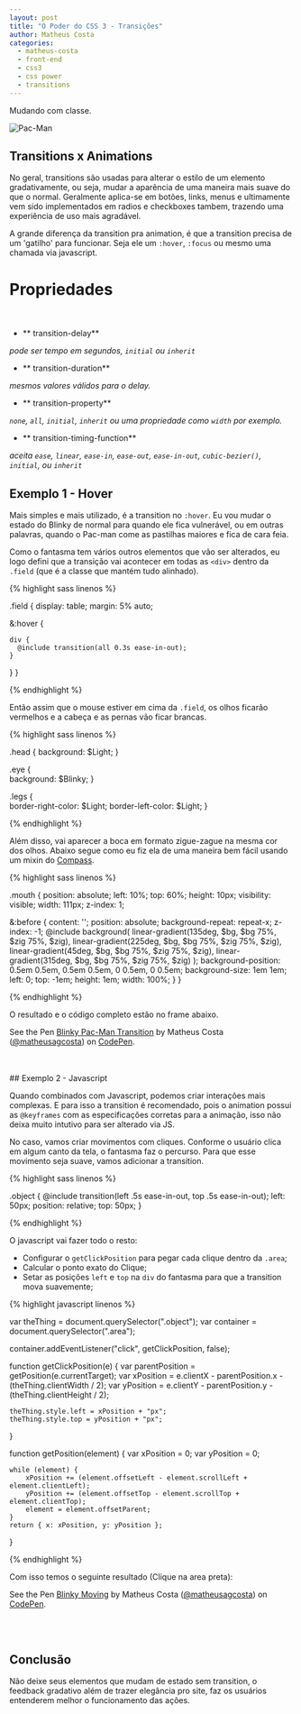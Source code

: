 ```yaml
---
layout: post
title: "O Poder do CSS 3 - Transições"
author: Matheus Costa
categories:
  - matheus-costa
  - front-end
  - css3
  - css power
  - transitions
---
```


Mudando com classe.

![Pac-Man](/blog/images/posts/2015-01-21/ghost.gif)

<!--more-->

## Transitions x Animations

No geral, transitions são usadas para alterar o estilo de um elemento gradativamente, ou seja, mudar a aparência de uma maneira mais suave do que o normal. Geralmente aplica-se em botões, links, menus e ultimamente vem sido implementados em radios e checkboxes tambem, trazendo uma experiência de uso mais agradável.

A grande diferença da transition pra animation, é que a transition precisa de um 'gatilho' para funcionar. Seja ele um `:hover`, `:focus` ou mesmo uma chamada via javascript.

# Propriedades <br><br>

- ** transition-delay**

*pode ser tempo em segundos, `initial` ou `inherit`*

- ** transition-duration**

*mesmos valores válidos para o delay.*

- ** transition-property**

*`none`, `all`, `initial`, `inherit` ou uma propriedade como `width` por exemplo.*

- ** transition-timing-function**

*aceita `ease`, `linear`, `ease-in`, `ease-out`, `ease-in-out`, `cubic-bezier()`, `initial`, ou `inherit`*

## Exemplo 1 - Hover

Mais simples e mais utilizado, é a transition no `:hover`. Eu vou mudar o estado do Blinky de normal para quando ele fica vulnerável, ou em outras palavras, quando o Pac-man come as pastilhas maiores e fica de cara feia.

Como o fantasma tem vários outros elementos que vão ser alterados, eu logo defini que a transição vai acontecer em todas as `<div>` dentro da `.field` (que é a classe que mantém tudo alinhado).

{% highlight sass linenos %}

.field { 
  display: table;
  margin: 5% auto; 
  
  &:hover {
  
    div {
      @include transition(all 0.3s ease-in-out);      
    }  
  } 
} 

{% endhighlight %}

Então assim que o mouse estiver em cima da `.field`, os olhos ficarão vermelhos e a cabeça e as pernas vão ficar brancas.

{% highlight sass linenos %}

.head {
  background: $Light;
}

.eye {      
  background: $Blinky;
}

.legs {      
  border-right-color: $Light;
  border-left-color: $Light;
}

{% endhighlight %}

Além disso, vai aparecer a boca em formato zigue-zague na mesma cor dos olhos. Abaixo segue como eu fiz ela de uma maneira bem fácil usando um mixin do [Compass](http://compass-style.org/reference/compass/css3/images/).

{% highlight sass linenos %}

.mouth {
  position: absolute;
  left: 10%;
  top: 60%;
  height: 10px;
  visibility: visible;
  width: 111px;
  z-index: 1;

  &:before {
    content: '';
    position: absolute;
    background-repeat: repeat-x;
    z-index: -1;
    @include background(
      linear-gradient(135deg, $bg, $bg  75%, $zig 75%, $zig),
      linear-gradient(225deg, $bg, $bg  75%, $zig 75%, $zig),
      linear-gradient(45deg, $bg, $bg  75%, $zig 75%, $zig),
      linear-gradient(315deg, $bg, $bg  75%, $zig 75%, $zig)
    );
    background-position: 0.5em 0.5em, 0.5em 0.5em, 0 0.5em, 0 0.5em;
    background-size: 1em 1em;
    left: 0;
    top: -1em;
    height: 1em;
    width: 100%;
  } 
}

{% endhighlight %}

O resultado e o código completo estão no frame abaixo.

<p data-height="350" data-theme-id="9813" data-slug-hash="gbLjBE" data-default-tab="result" data-user="matheusagcosta" class='codepen'>See the Pen <a href='http://codepen.io/matheusagcosta/pen/gbLjBE/'>Blinky Pac-Man Transition</a> by Matheus Costa (<a href='http://codepen.io/matheusagcosta'>@matheusagcosta</a>) on <a href='http://codepen.io'>CodePen</a>.</p>
<script async src="//assets.codepen.io/assets/embed/ei.js"></script>
<br><br>
## Exemplo 2 - Javascript 

Quando combinados com Javascript, podemos criar interações mais complexas. E para isso a transition é recomendado, pois o animation possui as `@keyframes` com as especificações corretas para a animação, isso não deixa muito intutivo para ser alterado via JS.

No caso, vamos criar movimentos com cliques. Conforme o usuário clica em algum canto da tela, o fantasma faz o percurso. Para que esse movimento seja suave, vamos adicionar a transition.

{% highlight sass linenos %}

.object {
  @include transition(left .5s ease-in-out, top .5s ease-in-out);
  left: 50px;
  position: relative;
  top: 50px;
}

{% endhighlight %}

O javascript vai fazer todo o resto: 

- Configurar o `getClickPosition` para pegar cada clique dentro da `.area`;
- Calcular o ponto exato do Clique; 
- Setar as posições `left` e `top` na `div` do fantasma para que a transition mova suavemente;

{% highlight javascript linenos %}

var theThing = document.querySelector(".object");
var container = document.querySelector(".area");
 
container.addEventListener("click", getClickPosition, false);
 
function getClickPosition(e) {
    var parentPosition = getPosition(e.currentTarget);
    var xPosition = e.clientX - parentPosition.x - (theThing.clientWidth / 2);
    var yPosition = e.clientY - parentPosition.y - (theThing.clientHeight / 2);
     
    theThing.style.left = xPosition + "px";
    theThing.style.top = yPosition + "px";
}
 
function getPosition(element) {
    var xPosition = 0;
    var yPosition = 0;
      
    while (element) {
        xPosition += (element.offsetLeft - element.scrollLeft + element.clientLeft);
        yPosition += (element.offsetTop - element.scrollTop + element.clientTop);
        element = element.offsetParent;
    }
    return { x: xPosition, y: yPosition };
}

{% endhighlight %}

Com isso temos o seguinte resultado (Clique na area preta):

<p data-height="350" data-theme-id="9813" data-slug-hash="LEOyRW" data-default-tab="result" data-user="matheusagcosta" class='codepen'>See the Pen <a href='http://codepen.io/matheusagcosta/pen/LEOyRW/'>Blinky Moving</a> by Matheus Costa (<a href='http://codepen.io/matheusagcosta'>@matheusagcosta</a>) on <a href='http://codepen.io'>CodePen</a>.</p>
<script async src="//assets.codepen.io/assets/embed/ei.js"></script>
<br><br>

## Conclusão

Não deixe seus elementos que mudam de estado sem transition, o feedback gradativo além de trazer elegância pro site, faz os usuários entenderem melhor o funcionamento das ações.